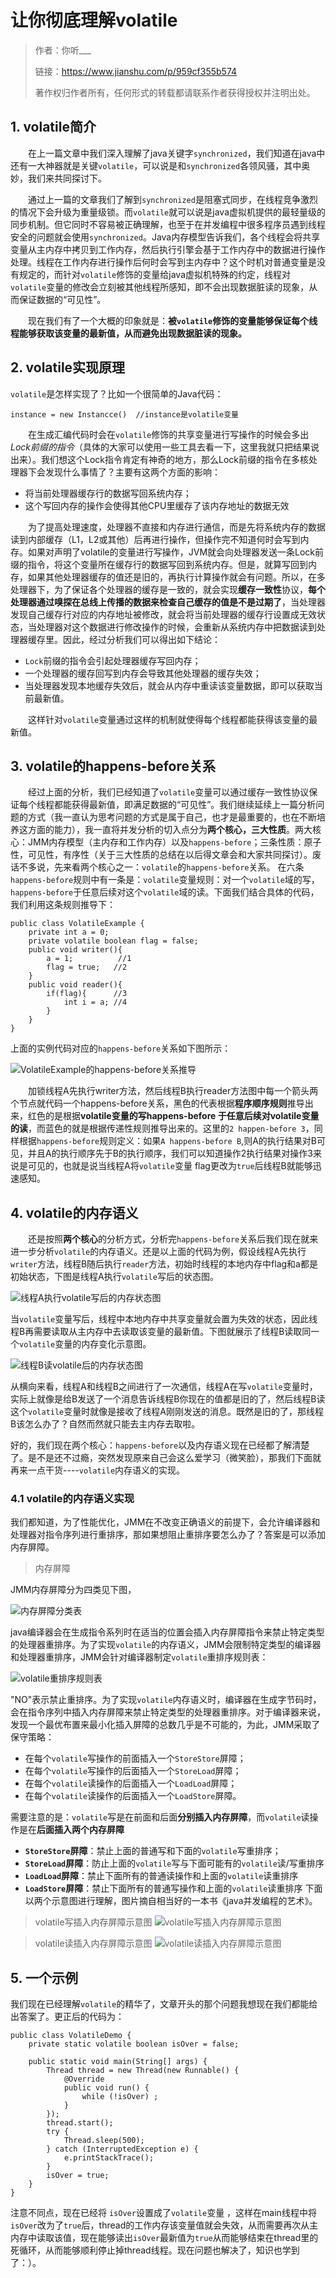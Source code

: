 # 让你彻底理解volatile #
> 作者：你听___
> 
> 链接：https://www.jianshu.com/p/959cf355b574
> 
> 著作权归作者所有，任何形式的转载都请联系作者获得授权并注明出处。

## 1. volatile简介 ##
&emsp;&emsp;在上一篇文章中我们深入理解了java关键字`synchronized`，我们知道在java中还有一大神器就是关键`volatile`，可以说是和`synchronized`各领风骚，其中奥妙，我们来共同探讨下。

&emsp;&emsp;通过上一篇的文章我们了解到`synchronized`是阻塞式同步，在线程竞争激烈的情况下会升级为重量级锁。而`volatile`就可以说是java虚拟机提供的最轻量级的同步机制。但它同时不容易被正确理解，也至于在并发编程中很多程序员遇到线程安全的问题就会使用`synchronized`。Java内存模型告诉我们，各个线程会将共享变量从主内存中拷贝到工作内存，然后执行引擎会基于工作内存中的数据进行操作处理。线程在工作内存进行操作后何时会写到主内存中？这个时机对普通变量是没有规定的，而针对`volatile`修饰的变量给java虚拟机特殊的约定，线程对`volatile`变量的修改会立刻被其他线程所感知，即不会出现数据脏读的现象，从而保证数据的“可见性”。

&emsp;&emsp;现在我们有了一个大概的印象就是：**被`volatile`修饰的变量能够保证每个线程能够获取该变量的最新值，从而避免出现数据脏读的现象。**
##  2. volatile实现原理 ##
`volatile`是怎样实现了？比如一个很简单的Java代码：

	instance = new Instancce()  //instance是volatile变量

&emsp;&emsp;在生成汇编代码时会在`volatile`修饰的共享变量进行写操作的时候会多出*Lock前缀的指令*（具体的大家可以使用一些工具去看一下，这里我就只把结果说出来）。我们想这个Lock指令肯定有神奇的地方，那么Lock前缀的指令在多核处理器下会发现什么事情了？主要有这两个方面的影响：

-	将当前处理器缓存行的数据写回系统内存；
-	这个写回内存的操作会使得其他CPU里缓存了该内存地址的数据无效

&emsp;&emsp;为了提高处理速度，处理器不直接和内存进行通信，而是先将系统内存的数据读到内部缓存（L1，L2或其他）后再进行操作，但操作完不知道何时会写到内存。如果对声明了volatile的变量进行写操作，JVM就会向处理器发送一条Lock前缀的指令，将这个变量所在缓存行的数据写回到系统内存。但是，就算写回到内存，如果其他处理器缓存的值还是旧的，再执行计算操作就会有问题。所以，在多处理器下，为了保证各个处理器的缓存是一致的，就会实现**缓存一致性**协议，**每个处理器通过嗅探在总线上传播的数据来检查自己缓存的值是不是过期了**，当处理器发现自己缓存行对应的内存地址被修改，就会将当前处理器的缓存行设置成无效状态，当处理器对这个数据进行修改操作的时候，会重新从系统内存中把数据读到处理器缓存里。因此，经过分析我们可以得出如下结论：

-	`Lock`前缀的指令会引起处理器缓存写回内存；
-	一个处理器的缓存回写到内存会导致其他处理器的缓存失效；
-	当处理器发现本地缓存失效后，就会从内存中重读该变量数据，即可以获取当前最新值。

&emsp;&emsp;这样针对`volatile`变量通过这样的机制就使得每个线程都能获得该变量的最新值。
## 3. volatile的happens-before关系 ##
&emsp;&emsp;经过上面的分析，我们已经知道了`volatile`变量可以通过缓存一致性协议保证每个线程都能获得最新值，即满足数据的“可见性”。我们继续延续上一篇分析问题的方式（我一直认为思考问题的方式是属于自己，也才是最重要的，也在不断培养这方面的能力），我一直将并发分析的切入点分为**两个核心，三大性质**。两大核心：JMM内存模型（主内存和工作内存）以及`happens-before`；三条性质：原子性，可见性，有序性（关于三大性质的总结在以后得文章会和大家共同探讨）。废话不多说，先来看两个核心之一：`volatile`的`happens-before`关系。
在六条`happens-before`规则中有一条是：`volatile`变量规则：对一个`volatile`域的写，`happens-before`于任意后续对这个`volatile`域的读。下面我们结合具体的代码，我们利用这条规则推导下：

	public class VolatileExample {
	    private int a = 0;
	    private volatile boolean flag = false;
	    public void writer(){
	        a = 1;          //1
	        flag = true;   //2
	    }
	    public void reader(){
	        if(flag){      //3
	            int i = a; //4
	        }
	    }
	}

上面的实例代码对应的`happens-before`关系如下图所示：

![VolatileExample的happens-before关系推导](https://raw.githubusercontent.com/MutualExclusion/solarcat/master/img-folder/VolatileExample的happens-before关系推导.png)

&emsp;&emsp;加锁线程A先执行writer方法，然后线程B执行reader方法图中每一个箭头两个节点就代码一个happens-before关系，黑色的代表根据**程序顺序规则**推导出来，红色的是根据**volatile变量的写happens-before 于任意后续对volatile变量的读**，而蓝色的就是根据传递性规则推导出来的。这里的`2 happen-before 3`，同样根据`happens-before`规则定义：如果`A happens-before B`,则A的执行结果对B可见，并且A的执行顺序先于B的执行顺序，我们可以知道操作2执行结果对操作3来说是可见的，也就是说当线程A将`volatile`变量 flag更改为`true`后线程B就能够迅速感知。
## 4. volatile的内存语义 ##
&emsp;&emsp;还是按照**两个核心**的分析方式，分析完`happens-before`关系后我们现在就来进一步分析`volatile`的内存语义。还是以上面的代码为例，假设线程A先执行`writer`方法，线程B随后执行`reader`方法，初始时线程的本地内存中flag和a都是初始状态，下图是线程A执行`volatile`写后的状态图。

![线程A执行volatile写后的内存状态图](https://raw.githubusercontent.com/MutualExclusion/solarcat/master/img-folder/线程A执行volatile写后的内存状态图.png)

当`volatile`变量写后，线程中本地内存中共享变量就会置为失效的状态，因此线程B再需要读取从主内存中去读取该变量的最新值。下图就展示了线程B读取同一个`volatile`变量的内存变化示意图。

![线程B读volatile后的内存状态图](https://raw.githubusercontent.com/MutualExclusion/solarcat/master/img-folder/线程B读volatile后的内存状态图.png)

从横向来看，线程A和线程B之间进行了一次通信，线程A在写`volatile`变量时，实际上就像是给B发送了一个消息告诉线程B你现在的值都是旧的了，然后线程B读这个`volatile`变量时就像是接收了线程A刚刚发送的消息。既然是旧的了，那线程B该怎么办了？自然而然就只能去主内存去取啦。

好的，我们现在两个核心：`happens-before`以及内存语义现在已经都了解清楚了。是不是还不过瘾，突然发现原来自己会这么爱学习（微笑脸），那我们下面就再来一点干货----`volatile`内存语义的实现。
### 4.1 volatile的内存语义实现 ###
我们都知道，为了性能优化，JMM在不改变正确语义的前提下，会允许编译器和处理器对指令序列进行重排序，那如果想阻止重排序要怎么办了？答案是可以添加内存屏障。

>内存屏障

JMM内存屏障分为四类见下图，

![内存屏障分类表](https://raw.githubusercontent.com/MutualExclusion/solarcat/master/img-folder/内存屏障分类表.png)

java编译器会在生成指令系列时在适当的位置会插入内存屏障指令来禁止特定类型的处理器重排序。为了实现`volatile`的内存语义，JMM会限制特定类型的编译器和处理器重排序，JMM会针对编译器制定`volatile`重排序规则表：

![volatile重排序规则表](https://raw.githubusercontent.com/MutualExclusion/solarcat/master/img-folder/volatile重排序规则表.png)

"NO"表示禁止重排序。为了实现`volatile`内存语义时，编译器在生成字节码时，会在指令序列中插入内存屏障来禁止特定类型的处理器重排序。对于编译器来说，发现一个最优布置来最小化插入屏障的总数几乎是不可能的，为此，JMM采取了保守策略：

-	在每个`volatile`写操作的前面插入一个`StoreStore`屏障；
-	在每个`volatile`写操作的后面插入一个`StoreLoad`屏障；
-	在每个`volatile`读操作的后面插入一个`LoadLoad`屏障；
-	在每个`volatile`读操作的后面插入一个`LoadStore`屏障。

需要注意的是：`volatile`写是在前面和后面**分别插入内存屏障**，而`volatile`读操作是在**后面插入两个内存屏障**
-	**`StoreStore`屏障**：禁止上面的普通写和下面的`volatile`写重排序；
-	**`StoreLoad`屏障**：防止上面的`volatile`写与下面可能有的`volatile`读/写重排序
-	**`LoadLoad`屏障**：禁止下面所有的普通读操作和上面的`volatile`读重排序
-	**`LoadStore`屏障**：禁止下面所有的普通写操作和上面的`volatile`读重排序
下面以两个示意图进行理解，图片摘自相当好的一本书《java并发编程的艺术》。


> volatile写插入内存屏障示意图
![volatile写插入内存屏障示意图](https://raw.githubusercontent.com/MutualExclusion/solarcat/master/img-folder/volatile写插入内存屏障示意图.png)

>volatile读插入内存屏障示意图
![volatile读插入内存屏障示意图](https://raw.githubusercontent.com/MutualExclusion/solarcat/master/img-folder/volatile读插入内存屏障示意图.png)

## 5. 一个示例 ##
我们现在已经理解`volatile`的精华了，文章开头的那个问题我想现在我们都能给出答案了。更正后的代码为：

	public class VolatileDemo {
	    private static volatile boolean isOver = false;
	
	    public static void main(String[] args) {
	        Thread thread = new Thread(new Runnable() {
	            @Override
	            public void run() {
	                while (!isOver) ;
	            }
	        });
	        thread.start();
	        try {
	            Thread.sleep(500);
	        } catch (InterruptedException e) {
	            e.printStackTrace();
	        }
	        isOver = true;
	    }
	}

注意不同点，现在已经将 `isOver`设置成了`volatile`变量 ，这样在main线程中将`isOver`改为了`true`后，thread的工作内存该变量值就会失效，从而需要再次从主内存中读取该值，现在能够读出`isOver`最新值为`true`从而能够结束在thread里的死循环，从而能够顺利停止掉thread线程。现在问题也解决了，知识也学到了：）。